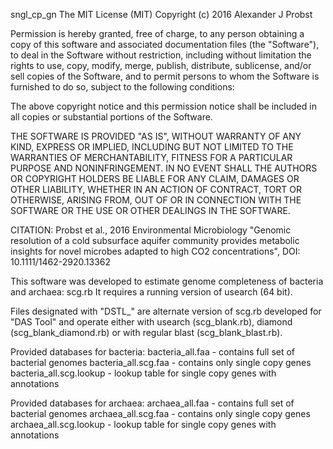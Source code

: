 sngl_cp_gn
The MIT License (MIT)
Copyright (c) 2016 Alexander J Probst

Permission is hereby granted, free of charge, to any person obtaining a copy of this software and associated documentation files (the "Software"), to deal in the Software without restriction, including without limitation the rights to use, copy, modify, merge, publish, distribute, sublicense, and/or sell copies of the Software, and to permit persons to whom the Software is furnished to do so, subject to the following conditions:

The above copyright notice and this permission notice shall be included in all copies or substantial portions of the Software.

THE SOFTWARE IS PROVIDED "AS IS", WITHOUT WARRANTY OF ANY KIND, EXPRESS OR IMPLIED, INCLUDING BUT NOT LIMITED TO THE WARRANTIES OF MERCHANTABILITY, FITNESS FOR A PARTICULAR PURPOSE AND NONINFRINGEMENT. IN NO EVENT SHALL THE AUTHORS OR COPYRIGHT HOLDERS BE LIABLE FOR ANY CLAIM, DAMAGES OR OTHER LIABILITY, WHETHER IN AN ACTION OF CONTRACT, TORT OR OTHERWISE, ARISING FROM, OUT OF OR IN CONNECTION WITH THE SOFTWARE OR THE USE OR OTHER DEALINGS IN THE SOFTWARE.


CITATION: Probst et al., 2016 Environmental Microbiology "Genomic resolution of a cold subsurface aquifer community provides metabolic insights for novel microbes adapted to high CO2 concentrations", DOI: 10.1111/1462-2920.13362

This software was developed to estimate genome completeness of bacteria and archaea: scg.rb
It requires a running version of usearch (64 bit).

Files designated with "DSTL_" are alternate version of scg.rb developed for "DAS Tool" and operate either with usearch (scg_blank.rb), diamond (scg_blank_diamond.rb) or with regular blast (scg_blank_blast.rb).

Provided databases for bacteria:
bacteria_all.faa - contains full set of bacterial genomes
bacteria_all.scg.faa - contains only single copy genes
bacteria_all.scg.lookup - lookup table for single copy genes with annotations

Provided databases for archaea:
archaea_all.faa - contains full set of bacterial genomes
archaea_all.scg.faa - contains only single copy genes
archaea_all.scg.lookup - lookup table for single copy genes with annotations
